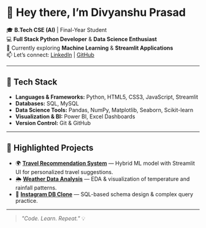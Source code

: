 # 👋 Hey there, I’m **Divyanshu Prasad**  

🎓 **B.Tech CSE (AI)** | Final-Year Student  
💻 **Full Stack Python Developer** & **Data Science Enthusiast**  
🌱 Currently exploring **Machine Learning** & **Streamlit Applications**  
📫 Let’s connect: [LinkedIn](https://linkedin.com/in/divyanshu-prasad-233439224) | [GitHub](https://github.com/D-Prasad19)  

---

## 🚀 **Tech Stack**
- **Languages & Frameworks:** Python, HTML5, CSS3, JavaScript, Streamlit  
- **Databases:** SQL, MySQL  
- **Data Science Tools:** Pandas, NumPy, Matplotlib, Seaborn, Scikit-learn  
- **Visualization & BI:** Power BI, Excel Dashboards  
- **Version Control:** Git & GitHub  

---

## 📂 **Highlighted Projects**
- 🌍 [**Travel Recommendation System**]([https://github.com/D-Prasad19/Travel-Recommendation](https://github.com/D-Prasad19/data-science--AI-projects/tree/main/Travel-Recommendation-System)) — Hybrid ML model with Streamlit UI for personalized travel suggestions.  
- 🌦 [**Weather Data Analysis**]([https://github.com/D-Prasad19/Weather-Data-Analysis](https://github.com/D-Prasad19/data-science--AI-projects/tree/main/Data%20analysis%20with%20Python%20Weather%20data%20Set)) — EDA & visualization of temperature and rainfall patterns.  
- 📸 [**Instagram DB Clone**]([https://github.com/D-Prasad19/Instagram-DB-Clone](https://github.com/D-Prasad19/sql-data-analysis-projects/tree/main/Instagram_Clone)) — SQL-based schema design & complex query practice.  

---

> _"Code. Learn. Repeat."_ 💡  

